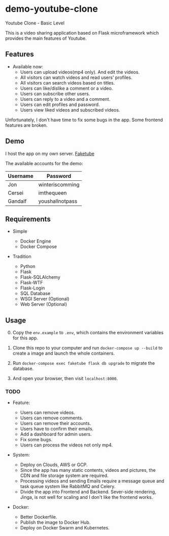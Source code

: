 # demo-youtube-clone
Youtube Clone - Basic Level

This is a video sharing application based on Flask microframework which provides the main features of Youtube.

## Features

* Available now:
    * Users can upload videos(mp4 only). And edit the videos.
    * All visitors can watch videos and read users' profiles. 
    * All visitors can search videos based on titles.
    * Users can like/dislike a comment or a video.
    * Users can subscribe other users.
    * Users can reply to a video and a comment.
    * Users can edit profiles and password.
    * Users view liked videos and subscribed videos.

Unfortunately, I don't have time to fix some bugs in the app. Some frontend features are broken.

## Demo

I host the app on my own server. [Faketube](https://faketube.afai97202013.com)

The available accounts for the demo:

| Username | Password      |
|----------|---------------|
|Jon       |winteriscomming|
|Cersei    |imthequeen     |
|Gandalf   |youshallnotpass|

## Requirements

* Simple 
    * Docker Engine
    * Docker Compose


* Tradition
    * Python
    * Flask
    * Flask-SQLAlchemy
    * Flask-WTF
    * Flask-Login
    * SQL Database
    * WSGI Server (Optional)
    * Web Server (Optional)


## Usage

0. Copy the `env.example` to `.env`, which contains the environment variables for this app.

1. Clone this repo to your computer and run `docker-compose up --build` to create a image and launch the whole containers.

2. Run `docker-compose exec faketube flask db upgrade` to migrate the database.

3. And open your browser, then visit `localhost:8000`.

### TODO

* Feature:
    * Users can remove videos.
    * Users can remove comments.
    * Users can remove their accounts.
    * Users have to confirm their emails.
    * Add a dashboard for admin users.
    * Fix some bugs.
    * Users can process the videos not only mp4.

* System:
    * Deploy on Clouds, AWS or GCP.
    * Since the app has many static contents, videos and pictures, the CDN and file storage system are required.
    * Processing videos and sending Emails require a message queue and task queue system like RabbitMQ and Celery.
    * Divide the app into Frontend and Backend. Sever-side rendering, Jinga, is not well for scaling and I don't like the frontend works.

* Docker:
    * Better Dockerfile.
    * Publish the image to Docker Hub.
    * Deploy on Docker Swarm and Kubernetes.
